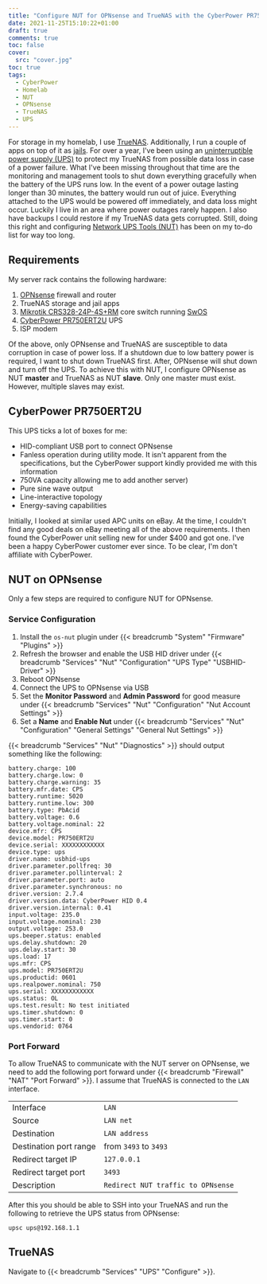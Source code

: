 ```yaml
---
title: "Configure NUT for OPNsense and TrueNAS with the CyberPower PR750ERT2U UPS"
date: 2021-11-25T15:10:22+01:00
draft: true
comments: true
toc: false
cover:
  src: "cover.jpg"
toc: true
tags:
  - CyberPower
  - Homelab
  - NUT
  - OPNsense
  - TrueNAS
  - UPS
---
```


For storage in my homelab, I use [TrueNAS](https://www.truenas.com/). Additionally, I run a couple of apps on top of it as [jails](https://docs.freebsd.org/en/books/handbook/jails/). For over a year, I've been using an [uninterruptible power supply (UPS)](https://en.wikipedia.org/wiki/Uninterruptible_power_supply) to protect my TrueNAS from possible data loss in case of a power failure. What I've been missing throughout that time are the monitoring and management tools to shut down everything gracefully when the battery of the UPS runs low. In the event of a power outage lasting longer than 30 minutes, the battery would run out of juice. Everything attached to the UPS would be powered off immediately, and data loss might occur. Luckily I live in an area where power outages rarely happen. I also have backups I could restore if my TrueNAS data gets corrupted. Still, doing this right and configuring [Network UPS Tools (NUT)](https://networkupstools.org/) has been on my to-do list for way too long.

<!--more-->

## Requirements

My server rack contains the following hardware:

1. [OPNsense](https://opnsense.org/) firewall and router
2. TrueNAS storage and jail apps
3. [Mikrotik CRS328-24P-4S+RM](https://mikrotik.com/product/crs328_24p_4s_rm#fndtn-downloads) core switch running [SwOS](https://help.mikrotik.com/docs/pages/viewpage.action?pageId=76415036)
4. [CyberPower PR750ERT2U](https://www.cyberpower.com/global/en/product/sku/pr750ert2u) UPS
5. ISP modem

Of the above, only OPNsense and TrueNAS are susceptible to data corruption in case of power loss. If a shutdown due to low battery power is required, I want to shut down TrueNAS first. After, OPNsense will shut down and turn off the UPS. To achieve this with NUT, I configure OPNsense as NUT **master** and TrueNAS as NUT **slave**. Only one master must exist. However, multiple slaves may exist.

## CyberPower PR750ERT2U

This UPS ticks a lot of boxes for me:

- HID-compliant USB port to connect OPNsense
- Fanless operation during utility mode. It isn't apparent from the specifications, but the CyberPower support kindly provided me with this information
- 750VA capacity allowing me to add another server)
- Pure sine wave output
- Line-interactive topology
- Energy-saving capabilities

Initially, I looked at similar used APC units on eBay. At the time, I couldn't find any good deals on eBay meeting all of the above requirements. I then found the CyberPower unit selling new for under $400 and got one. I've been a happy CyberPower customer ever since. To be clear, I'm don't affiliate with CyberPower.

## NUT on OPNsense

Only a few steps are required to configure NUT for OPNsense.

### Service Configuration

1. Install the `os-nut` plugin under {{< breadcrumb "System" "Firmware" "Plugins" >}}
2. Refresh the browser and enable the USB HID driver under {{< breadcrumb "Services" "Nut" "Configuration" "UPS Type" "USBHID-Driver" >}}
3. Reboot OPNsense
4. Connect the UPS to OPNsense via USB
5. Set the **Monitor Password** and **Admin Password** for good measure under {{< breadcrumb "Services" "Nut" "Configuration" "Nut Account Settings" >}}
6. Set a **Name** and **Enable Nut** under {{< breadcrumb "Services" "Nut" "Configuration" "General Settings" "General Nut Settings" >}}

{{< breadcrumb "Services" "Nut" "Diagnostics" >}} should output something like the following:

```text
battery.charge: 100
battery.charge.low: 0
battery.charge.warning: 35
battery.mfr.date: CPS
battery.runtime: 5020
battery.runtime.low: 300
battery.type: PbAcid
battery.voltage: 0.6
battery.voltage.nominal: 22
device.mfr: CPS
device.model: PR750ERT2U
device.serial: XXXXXXXXXXXX
device.type: ups
driver.name: usbhid-ups
driver.parameter.pollfreq: 30
driver.parameter.pollinterval: 2
driver.parameter.port: auto
driver.parameter.synchronous: no
driver.version: 2.7.4
driver.version.data: CyberPower HID 0.4
driver.version.internal: 0.41
input.voltage: 235.0
input.voltage.nominal: 230
output.voltage: 253.0
ups.beeper.status: enabled
ups.delay.shutdown: 20
ups.delay.start: 30
ups.load: 17
ups.mfr: CPS
ups.model: PR750ERT2U
ups.productid: 0601
ups.realpower.nominal: 750
ups.serial: XXXXXXXXXXXX
ups.status: OL
ups.test.result: No test initiated
ups.timer.shutdown: 0
ups.timer.start: 0
ups.vendorid: 0764
```

### Port Forward

To allow TrueNAS to communicate with the NUT server on OPNsense, we need to add the following port forward under {{< breadcrumb "Firewall" "NAT" "Port Forward" >}}. I assume that TrueNAS is connected to the `LAN` interface.

|                        |                                    |
| ---------------------- | ---------------------------------- |
| Interface              | `LAN`                              |
| Source                 | `LAN net`                          |
| Destination            | `LAN address`                      |
| Destination port range | from `3493` to `3493`              |
| Redirect target IP     | `127.0.0.1`                        |
| Redirect target port   | `3493`                             |
| Description            | `Redirect NUT traffic to OPNsense` |

After this you should be able to SSH into your TrueNAS and run the following to retrieve the UPS status from OPNsense:

```shell
upsc ups@192.168.1.1
```

## TrueNAS

Navigate to {{< breadcrumb "Services" "UPS" "Configure" >}}.
